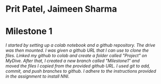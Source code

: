 # Prit Patel, Jaimeen Sharma
# Milestone 1
###### I started by setting up a colab notebook and a github repository. The drive was then mounted. I was given a github URL that I can use to clone the files. Linked my github to colab and create a folder called "Project" on MyDive. After that, I created a new branch called "Milestone1" and moved the files I copied from the provided github URL. I used git to add, commit, and push branches to github. I adhere to the instructions provided in the assignment to install NNI.
